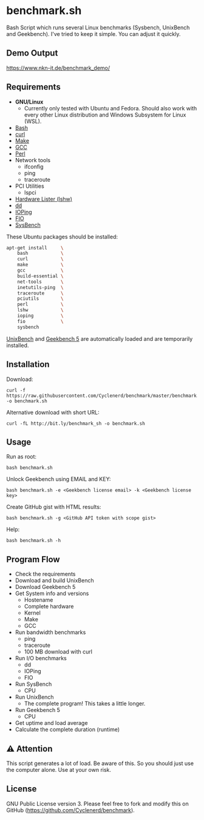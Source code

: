 # benchmark.sh

Bash Script which runs several Linux benchmarks (Sysbench, UnixBench and Geekbench).
I've tried to keep it simple. You can adjust it quickly.

## Demo Output

https://www.nkn-it.de/benchmark_demo/


## Requirements

* __GNU/Linux__
	* Currently only tested with Ubuntu and Fedora. Should also work with every other Linux distribution and Windows Subsystem for Linux (WSL).
* [Bash](https://www.gnu.org/software/bash/)
* [curl](https://curl.haxx.se/)
* [Make](https://www.gnu.org/software/make/)
* [GCC](https://gcc.gnu.org/install/)
* [Perl](https://www.perl.org/get.html)
* Network tools
	* ifconfig
	* ping
	* traceroute
* PCI Utilities
	* lspci
* [Hardware Lister (lshw)](http://www.ezix.org/project/wiki/HardwareLiSter)
* [dd](https://www.gnu.org/software/coreutils/manual/)
* [IOPing](https://github.com/koct9i/ioping)
* [FIO](https://wiki.mikejung.biz/Benchmarking#Fio_Installation)
* [SysBench](https://github.com/akopytov/sysbench)

These Ubuntu packages should be installed:

```bash
apt-get install     \
	bash            \
	curl            \
	make            \
	gcc             \
	build-essential \
	net-tools       \
	inetutils-ping  \
	traceroute      \
	pciutils        \
	perl            \
	lshw            \
	ioping          \
	fio             \
	sysbench
```

[UnixBench](https://github.com/kdlucas/byte-unixbench) and [Geekbench 5](http://geekbench.com/) are automatically loaded and are temporarily installed.


## Installation

Download:

	curl -f https://raw.githubusercontent.com/Cyclenerd/benchmark/master/benchmark.sh -o benchmark.sh

Alternative download with short URL:

	curl -fL http://bit.ly/benchmark_sh -o benchmark.sh


## Usage

Run as root:

	bash benchmark.sh

Unlock Geekbench using EMAIL and KEY:

	bash benchmark.sh -e <Geekbench license email> -k <Geekbench license key>

Create GitHub gist with HTML results:

	bash benchmark.sh -g <GitHub API token with scope gist>

Help:

	bash benchmark.sh -h


## Program Flow

* Check the requirements
* Download and build UnixBench
* Download Geekbench 5
* Get System info and versions
	* Hostename
	* Complete hardware
	* Kernel
	* Make
	* GCC
* Run bandwidth benchmarks
	* ping
	* traceroute
	* 100 MB download with curl
* Run I/O benchmarks
	* dd
	* IOPing
	* FIO
* Run SysBench
	* CPU
* Run UnixBench
	* The complete program! This takes a little longer.
* Run Geekbench 5
	* CPU
* Get uptime and load average
* Calculate the complete duration (runtime)

## ⚠️ Attention

This script generates a lot of load. Be aware of this. So you should just use the computer alone. Use at your own risk.

## License

GNU Public License version 3.
Please feel free to fork and modify this on GitHub (https://github.com/Cyclenerd/benchmark).
